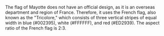 The flag of Mayotte does not have an official design, as it is an overseas department and region of France. Therefore, it uses the French flag, also known as the "Tricolore," which consists of three vertical stripes of equal width in blue (#002395), white (#FFFFFF), and red (#ED2939). The aspect ratio of the French flag is 2:3.